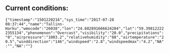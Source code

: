 ## Current conditions: 
 ``` {"timestamp":"1501220216","sys_time":"2017-07-28 08:37:44","name":"Tallinn-Harku","wmocode":"26038","lon":"24.602891666624284","lat":"59.398122222355134","phenomenon":"Overcast","visibility":"20.0","precipitations":"0","airpressure":"1003.2","relativehumidity":"88","airtemperature":"20.5","winddirection":"146","windspeed":"2.8","windspeedmax":"4.2","NA":"","NA":""} ```
